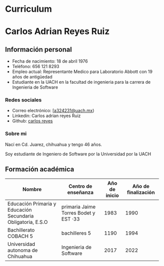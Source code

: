 # Curriculum
# **Carlos Adrian Reyes Ruiz**

## **Información personal**

+ Fecha de nacimiento: 18 de abril 1976
+ Teléfono: 656 121 8293
+ Empleo actual: Representante Medico para Laboratorio Abbott con 19 años de antigüedad
+ Estudiante en la UACH en la facultad de ingenieria para la carrera de Ingenieria de Software
  
### **Redes sociales**

+ Correo electrónico: [a324231@uach.mx)
+ Linkedin: Carlos adrian reyes Ruiz
+ Github: [carlos reyes](https://github.com/carlitoswayreyes)

### **Sobre mi**
Nací en Cd. Juarez, chihuahua y tengo 46 años.

Soy estudiante de Ingeniero de Software por la Universidad por la UACH

## **Formación académica**
  | Nombre                                                              | Centro de enseñanza                    | Año de inicio | Año de finalización |
|---------------------------------------------------------------------|-----------------------------------------|---------------|------------|
| Educación Primaria y Educación Secundaria Obligatoria, E.S.O | primaria Jaime Torres Bodet y EST ·33            | 1983          | 1990       |
| Bachillerato COBACH 5                                                | bachilleres 5 | 1190          | 1994       |
| Universidad autonoma de Chihuahua        | Ingenieria de Software      | 2017          | 2022     |

  

